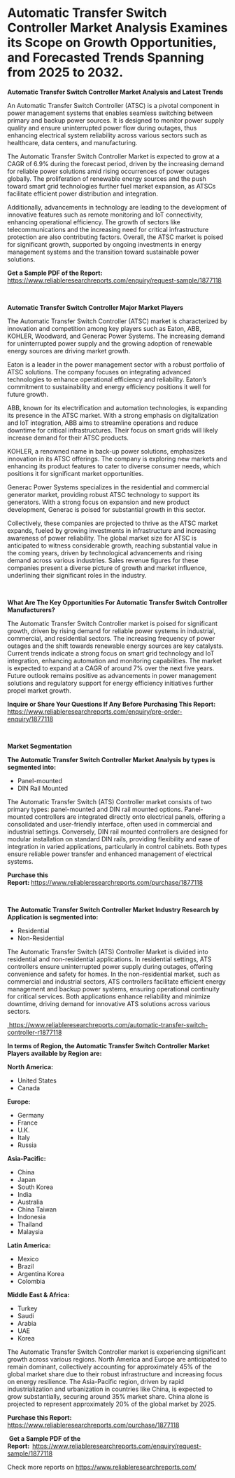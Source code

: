 <p><h1>Automatic Transfer Switch Controller Market Analysis Examines its Scope on Growth Opportunities, and Forecasted Trends Spanning from 2025 to 2032.</h1></p><p><strong>Automatic Transfer Switch Controller Market Analysis and Latest Trends</strong></p>
<p><p>An Automatic Transfer Switch Controller (ATSC) is a pivotal component in power management systems that enables seamless switching between primary and backup power sources. It is designed to monitor power supply quality and ensure uninterrupted power flow during outages, thus enhancing electrical system reliability across various sectors such as healthcare, data centers, and manufacturing.</p><p>The Automatic Transfer Switch Controller Market is expected to grow at a CAGR of 6.9% during the forecast period, driven by the increasing demand for reliable power solutions amid rising occurrences of power outages globally. The proliferation of renewable energy sources and the push toward smart grid technologies further fuel market expansion, as ATSCs facilitate efficient power distribution and integration. </p><p>Additionally, advancements in technology are leading to the development of innovative features such as remote monitoring and IoT connectivity, enhancing operational efficiency. The growth of sectors like telecommunications and the increasing need for critical infrastructure protection are also contributing factors. Overall, the ATSC market is poised for significant growth, supported by ongoing investments in energy management systems and the transition toward sustainable power solutions.</p></p>
<p><strong>Get a Sample PDF of the Report:&nbsp;</strong> <a href="https://www.reliableresearchreports.com/enquiry/request-sample/1877118?utm_campaign=3543&utm_medium=2&utm_source=Github&utm_content=ia&utm_term=06042025&utm_id=automatic-transfer-switch-controller">https://www.reliableresearchreports.com/enquiry/request-sample/1877118</a></p>
<p>&nbsp;</p>
<p><strong>Automatic Transfer Switch Controller Major Market Players</strong></p>
<p><p>The Automatic Transfer Switch Controller (ATSC) market is characterized by innovation and competition among key players such as Eaton, ABB, KOHLER, Woodward, and Generac Power Systems. The increasing demand for uninterrupted power supply and the growing adoption of renewable energy sources are driving market growth.</p><p>Eaton is a leader in the power management sector with a robust portfolio of ATSC solutions. The company focuses on integrating advanced technologies to enhance operational efficiency and reliability. Eaton’s commitment to sustainability and energy efficiency positions it well for future growth.</p><p>ABB, known for its electrification and automation technologies, is expanding its presence in the ATSC market. With a strong emphasis on digitalization and IoT integration, ABB aims to streamline operations and reduce downtime for critical infrastructures. Their focus on smart grids will likely increase demand for their ATSC products.</p><p>KOHLER, a renowned name in back-up power solutions, emphasizes innovation in its ATSC offerings. The company is exploring new markets and enhancing its product features to cater to diverse consumer needs, which positions it for significant market opportunities.</p><p>Generac Power Systems specializes in the residential and commercial generator market, providing robust ATSC technology to support its generators. With a strong focus on expansion and new product development, Generac is poised for substantial growth in this sector.</p><p>Collectively, these companies are projected to thrive as the ATSC market expands, fueled by growing investments in infrastructure and increasing awareness of power reliability. The global market size for ATSC is anticipated to witness considerable growth, reaching substantial value in the coming years, driven by technological advancements and rising demand across various industries. Sales revenue figures for these companies present a diverse picture of growth and market influence, underlining their significant roles in the industry.</p></p>
<p>&nbsp;</p>
<p><strong>What Are The Key Opportunities For Automatic Transfer Switch Controller Manufacturers?</strong></p>
<p><p>The Automatic Transfer Switch Controller market is poised for significant growth, driven by rising demand for reliable power systems in industrial, commercial, and residential sectors. The increasing frequency of power outages and the shift towards renewable energy sources are key catalysts. Current trends indicate a strong focus on smart grid technology and IoT integration, enhancing automation and monitoring capabilities. The market is expected to expand at a CAGR of around 7% over the next five years. Future outlook remains positive as advancements in power management solutions and regulatory support for energy efficiency initiatives further propel market growth.</p></p>
<p><strong>Inquire or Share Your Questions If Any Before Purchasing This Report:</strong> <a href="https://www.reliableresearchreports.com/enquiry/pre-order-enquiry/1877118?utm_campaign=3543&utm_medium=2&utm_source=Github&utm_content=ia&utm_term=06042025&utm_id=automatic-transfer-switch-controller">https://www.reliableresearchreports.com/enquiry/pre-order-enquiry/1877118</a></p>
<p>&nbsp;</p>
<p><strong>Market Segmentation</strong></p>
<p><strong>The Automatic Transfer Switch Controller Market Analysis by types is segmented into:</strong></p>
<p><ul><li>Panel-mounted</li><li>DIN Rail Mounted</li></ul></p>
<p><p>The Automatic Transfer Switch (ATS) Controller market consists of two primary types: panel-mounted and DIN rail mounted options. Panel-mounted controllers are integrated directly onto electrical panels, offering a consolidated and user-friendly interface, often used in commercial and industrial settings. Conversely, DIN rail mounted controllers are designed for modular installation on standard DIN rails, providing flexibility and ease of integration in varied applications, particularly in control cabinets. Both types ensure reliable power transfer and enhanced management of electrical systems.</p></p>
<p><strong>Purchase this Report:&nbsp;</strong><a href="https://www.reliableresearchreports.com/purchase/1877118?utm_campaign=3543&utm_medium=2&utm_source=Github&utm_content=ia&utm_term=06042025&utm_id=automatic-transfer-switch-controller">https://www.reliableresearchreports.com/purchase/1877118</a></p>
<p>&nbsp;</p>
<p><strong>The Automatic Transfer Switch Controller Market Industry Research by Application is segmented into:</strong></p>
<p><ul><li>Residential</li><li>Non-Residential</li></ul></p>
<p><p>The Automatic Transfer Switch (ATS) Controller Market is divided into residential and non-residential applications. In residential settings, ATS controllers ensure uninterrupted power supply during outages, offering convenience and safety for homes. In the non-residential market, such as commercial and industrial sectors, ATS controllers facilitate efficient energy management and backup power systems, ensuring operational continuity for critical services. Both applications enhance reliability and minimize downtime, driving demand for innovative ATS solutions across various sectors.</p></p>
<p><a href="https://www.reliableresearchreports.com/automatic-transfer-switch-controller-r1877118?utm_campaign=3543&utm_medium=2&utm_source=Github&utm_content=ia&utm_term=06042025&utm_id=automatic-transfer-switch-controller">&nbsp;https://www.reliableresearchreports.com/automatic-transfer-switch-controller-r1877118</a></p>
<p><strong>In terms of Region, the Automatic Transfer Switch Controller Market Players available by Region are:</strong></p>
<p>
    <p> <strong> North America: </strong>
        <ul>
            <li>United States</li>
            <li>Canada</li>
        </ul>
        </p> 
    <p> <strong> Europe: </strong>
        <ul>
            <li>Germany</li>
            <li>France</li>
            <li>U.K.</li>
            <li>Italy</li>
            <li>Russia</li>
        </ul>
        </p> 
    <p> <strong> Asia-Pacific: </strong>
        <ul>
            <li>China</li>
            <li>Japan</li>
            <li>South Korea</li>
            <li>India</li>
            <li>Australia</li>
            <li>China Taiwan</li>
            <li>Indonesia</li>
            <li>Thailand</li>
            <li>Malaysia</li>
        </ul>
        </p> 
    <p> <strong> Latin America: </strong>
        <ul>
            <li>Mexico</li>
            <li>Brazil</li>
            <li>Argentina Korea</li>
            <li>Colombia</li>
        </ul>
        </p> 
    <p> <strong> Middle East & Africa: </strong>
        <ul>
            <li>Turkey</li>
            <li>Saudi</li>
            <li>Arabia</li>
            <li>UAE</li>
            <li>Korea</li>
        </ul>
    </p>
    </p>
<p><p>The Automatic Transfer Switch Controller market is experiencing significant growth across various regions. North America and Europe are anticipated to remain dominant, collectively accounting for approximately 45% of the global market share due to their robust infrastructure and increasing focus on energy resilience. The Asia-Pacific region, driven by rapid industrialization and urbanization in countries like China, is expected to grow substantially, securing around 35% market share. China alone is projected to represent approximately 20% of the global market by 2025.</p></p>
<p><strong>Purchase this Report: </strong><a href="https://www.reliableresearchreports.com/purchase/1877118?utm_campaign=3543&utm_medium=2&utm_source=Github&utm_content=ia&utm_term=06042025&utm_id=automatic-transfer-switch-controller">https://www.reliableresearchreports.com/purchase/1877118</a></p>
<p>&nbsp;<strong>Get a Sample PDF of the Report:&nbsp;&nbsp;</strong><a href="https://www.reliableresearchreports.com/enquiry/request-sample/1877118?utm_campaign=3543&utm_medium=2&utm_source=Github&utm_content=ia&utm_term=06042025&utm_id=automatic-transfer-switch-controller">https://www.reliableresearchreports.com/enquiry/request-sample/1877118</a></p>
<p><strong></strong></p>
<p>Check more reports on <a href="https://www.reliableresearchreports.com/?utm_campaign=3543&utm_medium=2&utm_source=Github&utm_content=ia&utm_term=06042025&utm_id=automatic-transfer-switch-controller">https://www.reliableresearchreports.com/</a></p>